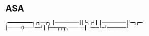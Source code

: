 # ASA
╭━━━━━━━━━╮╭┓┈┈┏╮
┃┈┈┈┈┈┈┈┈┈┃┃╰╮╭╯┃
┃┈┈┈┈┈┈┈┈┈┃╰━┓┏━╯
┃┈┈┈┈┈0┈┈┈╰━━╯┃
┣━━━┳┳┳╮┈┈┈┈┈┈┃
╰━━━╰━╯━━━━━━━╯
